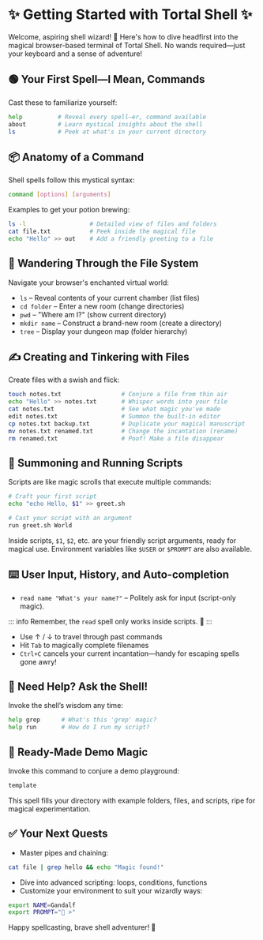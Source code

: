 # ✨ Getting Started with Tortal Shell ✨

Welcome, aspiring shell wizard! 🧙 Here's how to dive headfirst into the magical browser-based terminal of Tortal Shell. No wands required—just your keyboard and a sense of adventure!

## 🟢 Your First Spell—I Mean, Commands

Cast these to familiarize yourself:

```sh
help          # Reveal every spell—er, command available
about         # Learn mystical insights about the shell
ls            # Peek at what's in your current directory
```

## 📦 Anatomy of a Command

Shell spells follow this mystical syntax:

```sh
command [options] [arguments]
```

Examples to get your potion brewing:

```sh
ls -l                  # Detailed view of files and folders
cat file.txt           # Peek inside the magical file
echo "Hello" >> out    # Add a friendly greeting to a file
```

## 📁 Wandering Through the File System

Navigate your browser's enchanted virtual world:

* `ls` – Reveal contents of your current chamber (list files)
* `cd folder` – Enter a new room (change directories)
* `pwd` – "Where am I?" (show current directory)
* `mkdir name` – Construct a brand-new room (create a directory)
* `tree` – Display your dungeon map (folder hierarchy)

## ✍️ Creating and Tinkering with Files

Create files with a swish and flick:

```sh
touch notes.txt                 # Conjure a file from thin air
echo "Hello" >> notes.txt       # Whisper words into your file
cat notes.txt                   # See what magic you've made
edit notes.txt                  # Summon the built-in editor
cp notes.txt backup.txt         # Duplicate your magical manuscript
mv notes.txt renamed.txt        # Change the incantation (rename)
rm renamed.txt                  # Poof! Make a file disappear
```

## 🧾 Summoning and Running Scripts

Scripts are like magic scrolls that execute multiple commands:

```sh
# Craft your first script
echo "echo Hello, $1" >> greet.sh

# Cast your script with an argument
run greet.sh World
```

Inside scripts, `$1`, `$2`, etc. are your friendly script arguments, ready for magical use. Environment variables like `$USER` or `$PROMPT` are also available.

## ⌨️ User Input, History, and Auto-completion

* `read name "What's your name?"` – Politely ask for input (script-only magic).

::: info
Remember, the `read` spell only works inside scripts. 🔮
:::

* Use ↑ / ↓ to travel through past commands
* Hit `Tab` to magically complete filenames
* `Ctrl+C` cancels your current incantation—handy for escaping spells gone awry!

## 🧠 Need Help? Ask the Shell!

Invoke the shell’s wisdom any time:

```sh
help grep      # What's this 'grep' magic?
help run       # How do I run my script?
```

## 🚀 Ready-Made Demo Magic

Invoke this command to conjure a demo playground:

```sh
template
```

This spell fills your directory with example folders, files, and scripts, ripe for magical experimentation.

## ✅ Your Next Quests

* Master pipes and chaining:

```sh
cat file | grep hello && echo "Magic found!"
```

* Dive into advanced scripting: loops, conditions, functions
* Customize your environment to suit your wizardly ways:

```sh
export NAME=Gandalf
export PROMPT="🧙 >"
```

Happy spellcasting, brave shell adventurer! 🌟
